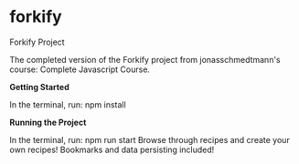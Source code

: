 # forkify
Forkify Project

The completed version of the Forkify project from jonasschmedtmann's course: Complete Javascript Course.

**Getting Started**

In the terminal, run: npm install

**Running the Project**

In the terminal, run: npm run start
Browse through recipes and create your own recipes! Bookmarks and data persisting included!
